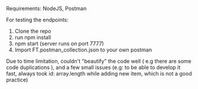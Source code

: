 Requirements: NodeJS, Postman

For testing the endpoints:

1) Clone the repo
2) run npm install
3) npm start (server runs on port 7777)
4) Import FT.postman_collection.json to your own postman

Due to time limitation, couldn't "beautify" the code well ( e.g there are some code duplications ), 
and a few small issues (e.g: to be able to develop it fast, always took id: array.length while adding new item,
which is not a good practice)


